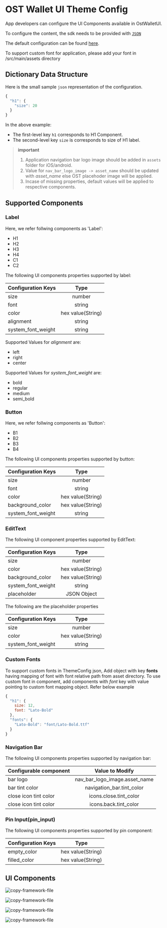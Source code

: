 # OST Wallet UI Theme Config
App developers can configure the UI Components available in OstWalletUI.

To configure the content, the sdk needs to be provided with [`JSON`](https://developer.android.com/reference/org/json/JSONObject)

The default configuration can be found [here](../ostsdk/src/main/assets/ost-theme-config.json).

To support custom font for application, please add your font in <project-directory>/src/main/assets directory

## Dictionary Data Structure
Here is the small sample `json` representation of the configuration.
```js
{
  "h1": {
    "size": 20
  }
}
```

In the above example:

* The first-level key `h1` corresponds to H1 Component.
* The second-level key `size` is corresponds to size of H1 label.

> **important**
> 1. Application navigation bar logo image should be added in `assets` folder for iOS/android.
> 2. Value for `nav_bar_logo_image -> asset_name` should be updated with *asset_name* else OST placehoder image will be applied.
> 3. Incase of missing properties, default values will be applied to respective components.

## Supported Components

### Label

Here, we refer follwing components as 'Label':
* H1
* H2
* H3
* H4
* C1
* C2

The following UI components properties supported by label:

| Configuration Keys   | Type               |
| -------------------- | :----------------: |
| size                 | number             |
| font                 | string             |
| color                | hex value(String)  |
| alignment            | string             |
| system_font_weight   | string             |

Supported Values for *alignment* are:
* left
* right
* center

Supported Values for *system_font_weight* are:
* bold
* regular
* medium
* semi_bold

### Button

Here, we refer follwing components as 'Button':
* B1
* B2
* B3
* B4

The following UI components properties supported by button:

| Configuration Keys   | Type               |
| -------------------- | :----------------: |
| size                 | number             |
| font                 | string             |
| color                | hex value(String)  |
| background_color     | hex value(String)  |
| system_font_weight   | string             |

### EditText

The following UI component properties supported by EditText:

| Configuration Keys   | Type               |
| -------------------- | :----------------: |
| size                 | number             |
| color                | hex value(String)  |
| background_color     | hex value(String)  |
| system_font_weight   | string             |
| placeholder          | JSON Object        |

The following are the placeholder properties

| Configuration Keys   | Type               |
| -------------------- | :----------------: |
| size                 | number             |
| color                | hex value(String)  |
| system_font_weight   | string             |

### Custom Fonts
To support custom fonts in ThemeConfig json, Add object with key **fonts** having mapping of font with font relative path from asset directory. To use custom font in component, add components with *font* key with value pointing to custom font mapping object. Refer below example

```js
{
  "h1": {
    size: 12,
    font: "Lato-Bold"
  },
  "fonts": {
    "Lato-Bold": "font/Lato-Bold.ttf"
  }
}
```

### Navigation Bar
The following UI components properties supported by navigation bar:

| Configurable component | Value to Modify                 |
| ---------------------- | :-----------------------------: |
| bar logo               | nav_bar_logo_image.asset_name   |
| bar tint color         | navigation_bar.tint_color       |
| close icon tint color  | icons.close.tint_color          |
| close icon tint color  | icons.back.tint_color           |

### Pin Input(pin_input)

 The following UI components properties supported by pin component:

| Configuration Keys   | Type               |
| -------------------- | :----------------: |
| empty_color          | hex value(String)  |
| filled_color         | hex value(String)  |

## UI Components

![copy-framework-file](images/NavBar.png)

![copy-framework-file](images/PinView.png)

![copy-framework-file](images/Card.png)

![copy-framework-file](images/TextField.png)